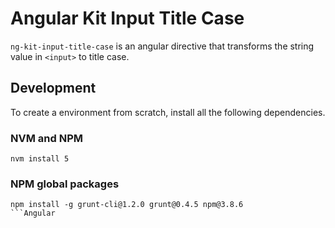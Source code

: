# Angular Kit Input Title Case
`ng-kit-input-title-case` is an angular directive that transforms the string value in `<input>` to title case.

## Development
To create a environment from scratch, install all the following dependencies.
### NVM and NPM
```
nvm install 5
```
### NPM global packages
```
npm install -g grunt-cli@1.2.0 grunt@0.4.5 npm@3.8.6
```Angular